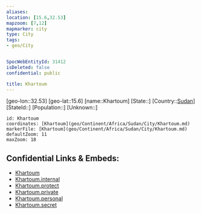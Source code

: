```yaml
---
aliases: 
location: [15.6,32.53]
mapzoom: [7,12] 
mapmarker: city 
type: City
tags:
- geo/City


SpocWebEntityId: 31412
isDeleted: false
confidential: public

title: Khartoum
---
```

[geo-lon::32.53]
[geo-lat::15.6]
[name::Khartoum]
[State::]
[Country::[Sudan](Sudan)]
[StateId::]
[Population::]
[Unknown::]


```leaflet
id: Khartoum
coordinates: [Khartoum](geo/Continent/Africa/Sudan/City/Khartoum.md)
markerFile: [Khartoum](geo/Continent/Africa/Sudan/City/Khartoum.md)
defaultZoom: 11 
maxZoom: 18
```


## Confidential Links & Embeds: 
- [Khartoum](../../../../../../_public/geo/Continent/Africa/Sudan/City/Khartoum.md) 
- [Khartoum.internal](../../../../../../_internal/geo/Continent/Africa/Sudan/City/Khartoum.internal.md) 
- [Khartoum.protect](../../../../../../_protect/geo/Continent/Africa/Sudan/City/Khartoum.protect.md) 
- [Khartoum.private](../../../../../../_private/geo/Continent/Africa/Sudan/City/Khartoum.private.md) 
- [Khartoum.personal](../../../../../../_personal/geo/Continent/Africa/Sudan/City/Khartoum.personal.md) 
- [Khartoum.secret](../../../../../../_secret/geo/Continent/Africa/Sudan/City/Khartoum.secret.md) 
